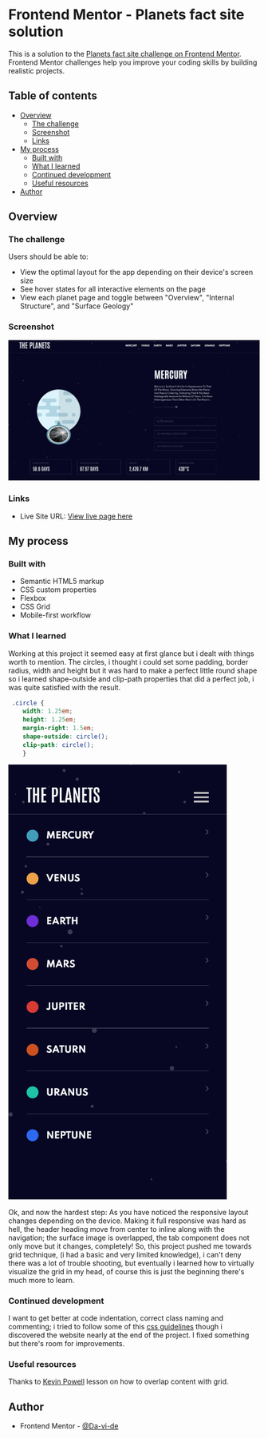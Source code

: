 # Frontend Mentor - Planets fact site solution

This is a solution to the [Planets fact site challenge on Frontend Mentor](https://www.frontendmentor.io/challenges/planets-fact-site-gazqN8w_f). Frontend Mentor challenges help you improve your coding skills by building realistic projects. 

## Table of contents

- [Overview](#overview)
  - [The challenge](#the-challenge)
  - [Screenshot](#screenshot)
  - [Links](#links)
- [My process](#my-process)
  - [Built with](#built-with)
  - [What I learned](#what-i-learned)
  - [Continued development](#continued-development)
  - [Useful resources](#useful-resources)
- [Author](#author)


## Overview

### The challenge

Users should be able to:

- View the optimal layout for the app depending on their device's screen size
- See hover states for all interactive elements on the page
- View each planet page and toggle between "Overview", "Internal Structure", and "Surface Geology"

### Screenshot

![](./assets/planets_fact_site_screenshot.png)


### Links

- Live Site URL: [View live page here](http://planets-fact-site-nu.vercel.app/)

## My process

### Built with

- Semantic HTML5 markup
- CSS custom properties
- Flexbox
- CSS Grid
- Mobile-first workflow

### What I learned

Working at this project it seemed easy at first glance but i dealt with things worth to mention.
The circles, i thought i could set some padding, border radius, width and height but it was hard
to make a perfect little round shape so i learned shape-outside and clip-path properties that did a perfect job,
i was quite satisfied with the result.

```css
 .circle {
    width: 1.25em;
    height: 1.25em;
    margin-right: 1.5em;
    shape-outside: circle();
    clip-path: circle();
    }
```

![](./assets/mobile_menu_screenshot.png)

Ok, and now the hardest step: As you have noticed the responsive layout changes depending on the device. Making it full responsive
was hard as hell, the header heading move from center to inline along with the navigation; the surface image is overlapped, the tab component
does not only move but it changes, completely! So, this project pushed me towards grid technique, (i had a basic and very limited knowledge),
i can't deny there was a lot of trouble shooting, but eventually i learned how to virtually visualize the grid in my head, of course this is just
the beginning there's much more to learn.


### Continued development

I want to get better at code indentation, correct class naming and commenting; i tried to follow some of this
[css guidelines](https://cssguidelin.es/) though i discovered the website nearly at the end of the project. I fixed something
but there's room for improvements.


### Useful resources

Thanks to [Kevin Powell](https://www.youtube.com/watch?v=HFG3BKOqOlE) lesson on how to overlap content with grid.


## Author

- Frontend Mentor - [@Da-vi-de](https://www.frontendmentor.io/profile/Da-vi-de)